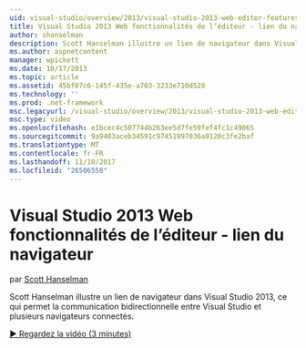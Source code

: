 ```yaml
---
uid: visual-studio/overview/2013/visual-studio-2013-web-editor-features-browser-link
title: Visual Studio 2013 Web fonctionnalités de l’éditeur - lien du navigateur | Documents Microsoft
author: shanselman
description: Scott Hanselman illustre un lien de navigateur dans Visual Studio 2013, ce qui permet la communication bidirectionnelle entre Visual Studio et plusieurs navigateurs connectés...
ms.author: aspnetcontent
manager: wpickett
ms.date: 10/17/2013
ms.topic: article
ms.assetid: 45bf07c6-145f-435e-a703-3233e710d528
ms.technology: ''
ms.prod: .net-framework
msc.legacyurl: /visual-studio/overview/2013/visual-studio-2013-web-editor-features-browser-link
msc.type: video
ms.openlocfilehash: e1bcec4c507744b263ee5d7fe59fef4fc1c49065
ms.sourcegitcommit: 9a9483aceb34591c97451997036a9120c3fe2baf
ms.translationtype: MT
ms.contentlocale: fr-FR
ms.lasthandoff: 11/10/2017
ms.locfileid: "26506558"
---
```

<a name="visual-studio-2013-web-editor-features---browser-link"></a>Visual Studio 2013 Web fonctionnalités de l’éditeur - lien du navigateur
====================
par [Scott Hanselman](https://github.com/shanselman)

Scott Hanselman illustre un lien de navigateur dans Visual Studio 2013, ce qui permet la communication bidirectionnelle entre Visual Studio et plusieurs navigateurs connectés.

[&#9654; Regardez la vidéo (3 minutes)](https://channel9.msdn.com/Blogs/ASP-NET-Site-Videos/visual-studio-2013-web-editor-features-browser-link)
